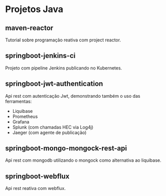 # Projetos Java

## maven-reactor

Tutorial sobre programação reativa com project reactor.

## springboot-jenkins-ci

Projeto com pipeline Jenkins publicando no Kubernetes.

## springboot-jwt-authentication

Api rest com autenticação Jwt, demonstrando também o uso das ferramentas:

* Liquibase
* Prometheus
* Grafana
* Splunk (com chamadas HEC via Log4j)
* Jaeger (com agente de publicação)

## springboot-mongo-mongock-rest-api

Api rest com mongodb utilizando o mongock como alternativa ao liquibase.

## springboot-webflux

Api rest reativa com webflux.
